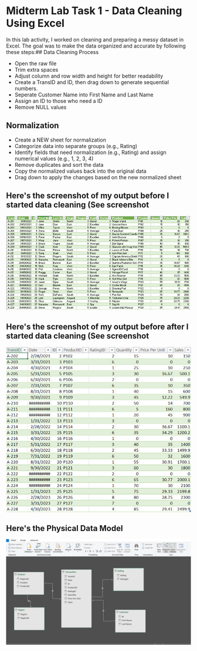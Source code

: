 # Midterm Lab Task 1 - Data Cleaning Using Excel
In this lab activity, I worked on cleaning and preparing a messy dataset in Excel. The goal was to make the data organized and accurate by following these steps:## Data Cleaning Process
- Open the raw file
- Trim extra spaces
- Adjust column and row width and height for better readability
- Create a TransID and ID, then drag down to generate sequential numbers.
- Seperate Customer Name into First Name and Last Name 
- Assign an ID to those who need a ID
- Remove NULL values
## Normalization 
- Create a NEW sheet for normalization 
- Categorize data into separate groups (e.g., Rating)
- Identify fields that need normalization (e.g., Rating) and assign numerical values (e.g., 1, 2, 3, 4)
- Remove duplicates and sort the data
- Copy the normalized values back into the original data
- Drag down to apply the changes based on the new normalized sheet
## Here's the screenshot of my output before I started data cleaning (See screenshot
![Sample Output](images/Onee.png)
## Here's the screenshot of my output before after I started data cleaning (See screenshot
![Sample Output](images/After1.png)
## Here's the Physical Data Model
![Sample Output](images/PhysicalDataModel.jpg)
